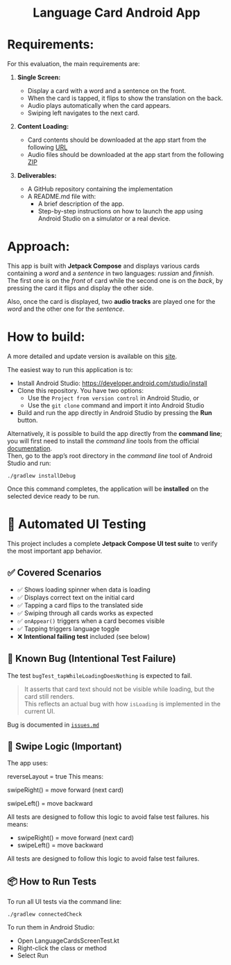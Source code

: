 <div style="text-align: center">
  <h1>Language Card Android App</h1>
</div>

# Requirements:

For this evaluation, the main requirements are:

1. **Single Screen:**
    - Display a card with a word and a sentence on the front.
    - When the card is tapped, it flips to show the translation on the back.
    - Audio plays automatically when the card appears.
    - Swiping left navigates to the next card.

2. **Content Loading:**
    - Card contents should be downloaded at the app start from the
      following [URL](https://pecto-content-f2egcwgbcvbkbye6.z03.azurefd.net/language-data/language-data/russian-finnish/cards/curated_platform_cards/sm1_new_kap1.json)
    - Audio files should be downloaded at the app start from the
      following [ZIP](https://pecto-content-f2egcwgbcvbkbye6.z03.azurefd.net/language-data/language-data/russian-finnish/audio/curated_platform_audios/sm1_new_kap1.zip)
3. **Deliverables:**
    - A GitHub repository containing the implementation
    - A README.md file with:
        - A brief description of the app.
        - Step-by-step instructions on how to launch the app using Android Studio
          on a simulator or a real device.

# Approach:

This app is built with **Jetpack Compose** and displays various cards containing a _word_ and a
_sentence_ in two
languages:
_russian_ and _finnish_.  
The first one is on the _front_ of card while the second one is on the _back_, by pressing the card
it flips and display the other side.

Also, once the card is displayed, two **audio tracks** are played one for the _word_ and the other
one for the
_sentence_.

# How to build:

A more detailed and update version is available on
this [site](https://developer.android.com/studio/run).

The easiest way to run this application is to:

- Install Android Studio: https://developer.android.com/studio/install
- Clone this repository. You have two options:
    - Use the `Project from version control` in Android Studio, or
    - Use the `git clone` command and import it into Android Studio
- Build and run the app directly in Android Studio by pressing the **Run** button.

Alternatively, it is possible to build the app directly from the **command line**; you will
first need to install the _command line_ tools from the official
[documentation](https://developer.android.com/studio#cmdline-tools).  
Then, go to the app’s root directory in the _command line_ tool of Android Studio and run:

```
./gradlew installDebug
```

Once this command completes, the application will be **installed** on the selected device ready to
be run.

# 🧪 Automated UI Testing

This project includes a complete **Jetpack Compose UI test suite** to verify the most important app behavior.

## ✅ Covered Scenarios

- ✅ Shows loading spinner when data is loading
- ✅ Displays correct text on the initial card
- ✅ Tapping a card flips to the translated side
- ✅ Swiping through all cards works as expected
- ✅ `onAppear()` triggers when a card becomes visible
- ✅ Tapping triggers language toggle
- ❌ **Intentional failing test** included (see below)

## 🐞 Known Bug (Intentional Test Failure)

The test `bugTest_tapWhileLoadingDoesNothing` is expected to fail.

> It asserts that card text should not be visible while loading, but the card still renders.  
> This reflects an actual bug with how `isLoading` is implemented in the current UI.

Bug is documented in [`issues.md`](./issues.md)

## 🔁 Swipe Logic (Important)

The app uses:

reverseLayout = true
This means:

swipeRight() = move forward (next card)

swipeLeft() = move backward

All tests are designed to follow this logic to avoid false test failures.
his means:

- swipeRight() = move forward (next card)
- swipeLeft() = move backward

All tests are designed to follow this logic to avoid false test failures.

## 📦 How to Run Tests
To run all UI tests via the command line:

```
./gradlew connectedCheck
```
To run them in Android Studio:

- Open LanguageCardsScreenTest.kt
- Right-click the class or method
- Select Run


